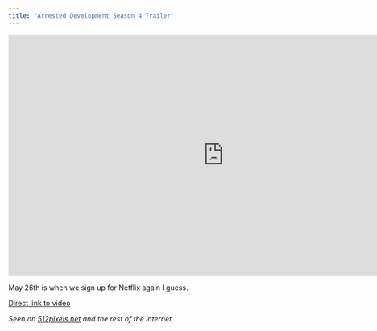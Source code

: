 ```yaml
---
title: "Arrested Development Season 4 Trailer"
---
```

<p><iframe width="853" height="480" src="http://www.youtube.com/embed/C5ddjzGft0k" frameborder="0" allowfullscreen></iframe></p>
<p>May 26th is when we sign up for Netflix again I guess.</p>
<p><a href="http://youtu.be/C5ddjzGft0k">Direct link to video</a></p>
<p><em>Seen on <a href="http://512pixels.net/2013/05/arrested-development-season-4/">512pixels.net</a> and the rest of the internet.</em></p>
